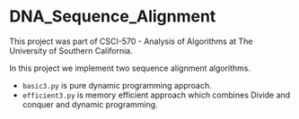 # DNA_Sequence_Alignment
This project was part of CSCI-570 - Analysis of Algorithms at The University of Southern California.

In this project we implement two sequence alignment algorithms.
- ```basic3.py``` is pure dynamic programming approach.
- ```efficient3.py``` is memory efficient approach which combines Divide and conquer and dynamic programming.

